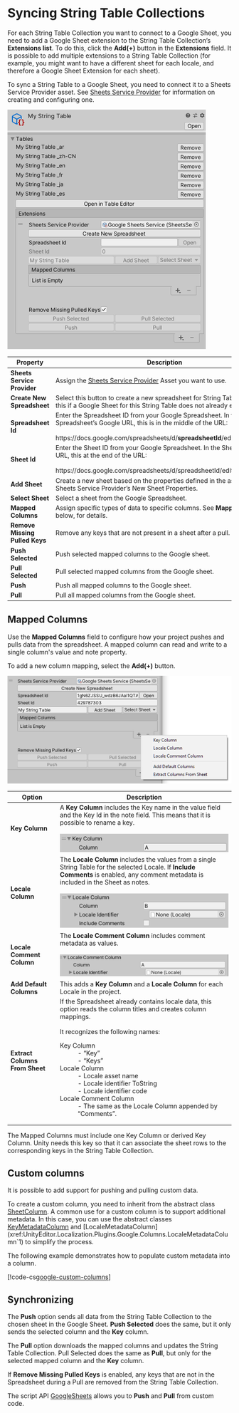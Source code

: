 # Syncing String Table Collections

For each String Table Collection you want to connect to a Google Sheet, you need to add a Google Sheet extension to the String Table Collection’s **Extensions list**. To do this, click the **Add(+)** button in the **Extensions** field. It is possible to add multiple extensions to a String Table Collection (for example, you might want to have a different sheet for each locale, and therefore a Google Sheet Extension for each sheet).

To sync a String Table to a Google Sheet, you need to connect it to a Sheets Service Provider asset. See [Sheets Service Provider](Google-Sheets-Sheets-Service-Provider.md) for information on creating and configuring one.

![String Table Collection - Google Sheets Extension.](images/GoogleExtension_Inspector.png)

| **Property**                   | **Description**                                                                                                                                                                                                         |
|--------------------------------|-------------------------------------------------------------------------------------------------------------------------------------------------------------------------------------------------------------------------|
| **Sheets Service Provider**    | Assign the [Sheets Service Provider](Google-Sheets-Sheets-Service-Provider.md) Asset you want to use.                                                                                                                   |
| **Create New Spreadsheet**     | Select this button to create a new spreadsheet for String Table data. Use this if a Google Sheet for this String Table does not already exist.                                                                          |
| **Spreadsheet Id**             | Enter the Spreadsheet ID from your Google Spreadsheet. In the Spreadsheet’s Google URL, this is in the middle of the URL:<br><br>https://<span>docs.google.</span>com/spreadsheets/d/**spreadsheetId**/edit#gid=sheetId |
| **Sheet Id**                   | Enter the Sheet ID from your Google Spreadsheet. In the Sheet’s Google URL, this at the end of the URL:<br><br>https://<span>docs.google.</span>com/spreadsheets/d/spreadsheetId/edit#gid=**sheetId**                   |
| **Add Sheet**                  | Create a new sheet based on the properties defined in the associated Sheets Service Provider’s New Sheet Properties.                                                                                                    |
| **Select Sheet**               | Select a sheet from the Google Spreadsheet.                                                                                                                                                                             |
| **Mapped Columns**             | Assign specific types of data to specific columns. See **Mapped Columns**, below, for details.                                                                                                                          |
| **Remove Missing Pulled Keys** | Remove any keys that are not present in a sheet after a pull.                                                                                                                                                           |
| **Push Selected**              | Push selected mapped columns to the Google sheet.                                                                                                                                                                       |
| **Pull Selected**              | Pull selected mapped columns from the Google sheet.                                                                                                                                                                     |
| **Push**                       | Push all mapped columns to the Google sheet.                                                                                                                                                                            |
| **Pull**                       | Pull all mapped columns from the Google sheet.                                                                                                                                                                          |

## Mapped Columns

Use the **Mapped Columns** field to configure how your project pushes and pulls data from the spreadsheet. A mapped column can read and write to a single column's value and note property.

To add a new column mapping, select the **Add(+)** button.

![Mapped Columns Add Menu.](images/GoogleExtension_MappedColumns.png)

| **Option**                        | **Description** |
| ----------------------------------| --------------- |
| **Key Column**                   | A **Key Column** includes the Key name in the value field and the Key Id in the note field. This means that it is possible to rename a key.<br><br>![Key Column Inspector.](images/GoogleExtension_KeyColumn.png)
| **Locale Column**                | The **Locale Column** includes the values from a single String Table for the selected Locale. If **Include Comments** is enabled, any comment metadata is included in the Sheet as notes.<br><br>![Locale Column Inspector.](images/GoogleExtension_LocaleColumn.png)
| **Locale Comment Column**        | The **Locale Comment Column** includes comment metadata as values.<br><br>![Locale Comment Column Inspector.](images/GoogleExtension_LocaleCommentColumn.png)
| **Add Default Columns**          | This adds a **Key Column** and a **Locale Column** for each Locale in the project.
| **Extract Columns From Sheet**   | If the Spreadsheet already contains locale data, this option reads the column titles and creates column mappings.<br><br>It recognizes the following names:<br><dl><dt>Key Column</dt><dd>- “Key”</dd><dd>- “Keys”</dd><dt>Locale Column</dt><dd>- Locale asset name</dd><dd>- Locale identifier ToString</dd><dd>- Locale identifier code</dd><dt>Locale Comment Column</dt><dd>- The same as the Locale Column appended by “Comments”.</dd></dl>

The Mapped Columns must include one Key Column or derived Key Column. Unity needs this key so that it can associate the sheet rows to the corresponding keys in the String Table Collection.

## Custom columns

It is possible to add support for pushing and pulling custom data.

To create a custom column, you need to inherit from the abstract class [SheetColumn](xref:UnityEditor.Localization.Plugins.Google.Columns.SheetColumn). A common use for a custom column is to support additional metadata. In this case, you can use the abstract classes [KeyMetadataColumn](xref:UnityEditor.Localization.Plugins.Google.Columns.KeyMetadataColumn`1) and [LocaleMetadataColumn](xref:UnityEditor.Localization.Plugins.Google.Columns.LocaleMetadataColumn`1) to simplify the process.

The following example demonstrates how to populate custom metadata into a column.

[!code-cs[google-custom-columns](../DocCodeSamples.Tests/GoogleSheetsSamples.cs#locale-metadata-column)]

## Synchronizing

The **Push** option sends all data from the String Table Collection to the chosen sheet in the Google Sheet. **Push Selected** does the same, but it only sends the selected column and the **Key** column.

The **Pull** option downloads the mapped columns and updates the String Table Collection. Pull Selected does the same as **Pull**, but only for the selected mapped column and the **Key** column.

If **Remove Missing Pulled Keys** is enabled, any keys that are not in the Spreadsheet during a Pull are removed from the String Table Collection.

The script API [GoogleSheets](xref:UnityEditor.Localization.Plugins.Google.GoogleSheets) allows you to **Push** and **Pull** from custom code.
